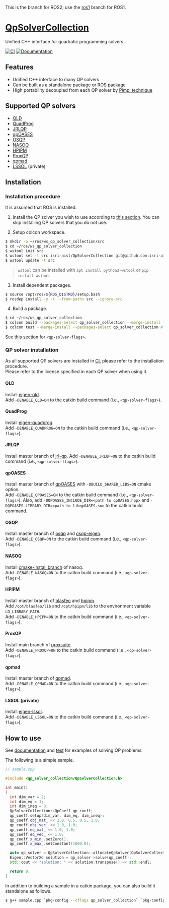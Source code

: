 This is the branch for ROS2; use the [ros1](https://github.com/isri-aist/QpSolverCollection/tree/ros1) branch for ROS1.

# [QpSolverCollection](https://github.com/isri-aist/QpSolverCollection)
Unified C++ interface for quadratic programming solvers

[![CI](https://github.com/isri-aist/QpSolverCollection/actions/workflows/ci.yaml/badge.svg)](https://github.com/isri-aist/QpSolverCollection/actions/workflows/ci.yaml)
[![Documentation](https://img.shields.io/badge/doxygen-online-brightgreen?logo=read-the-docs&style=flat)](https://isri-aist.github.io/QpSolverCollection/)

## Features
- Unified C++ interface to many QP solvers
- Can be built as a standalone package or ROS package
- High portability decoupled from each QP solver by [Pimpl technique](https://en.cppreference.com/w/cpp/language/pimpl)

## Supported QP solvers
- [QLD](https://github.com/jrl-umi3218/eigen-qld)
- [QuadProg](https://github.com/jrl-umi3218/eigen-quadprog)
- [JRLQP](https://github.com/jrl-umi3218/jrl-qp)
- [qpOASES](https://github.com/coin-or/qpOASES)
- [OSQP](https://osqp.org/)
- [NASOQ](https://nasoq.github.io/)
- [HPIPM](https://github.com/giaf/hpipm)
- [ProxQP](https://github.com/Simple-Robotics/proxsuite)
- [qpmad](https://github.com/asherikov/qpmad)
- [LSSOL](https://gite.lirmm.fr/multi-contact/eigen-lssol) (private)

## Installation

### Installation procedure
It is assumed that ROS is installed.

1. Install the QP solver you wish to use according to [this section](https://github.com/isri-aist/QpSolverCollection#qp-solver-installation). You can skip installing QP solvers that you do not use.

2. Setup colcon workspace.
```bash
$ mkdir -p ~/ros/ws_qp_solver_collection/src
$ cd ~/ros/ws_qp_solver_collection
$ wstool init src
$ wstool set -t src isri-aist/QpSolverCollection git@github.com:isri-aist/QpSolverCollection.git --git -y
$ wstool update -t src
```

> `wstool` can be installed with `apt install python3-wstool` or `pip install wstool`.

3. Install dependent packages.
```bash
$ source /opt/ros/${ROS_DISTRO}/setup.bash
$ rosdep install -y -r --from-paths src --ignore-src
```

4. Build a package.
```bash
$ cd ~/ros/ws_qp_solver_collection
$ colcon build --packages-select qp_solver_collection --merge-install --cmake-args -DCMAKE_BUILD_TYPE=RelWithDebInfo <qp-solver-flags>
$ colcon test --merge-install --packages-select qp_solver_collection # [optional] to compile and run tests 
```
See [this section](https://github.com/isri-aist/QpSolverCollection#qp-solver-installation) for `<qp-solver-flags>`.

### QP solver installation
As all supported QP solvers are installed in [CI](https://github.com/isri-aist/QpSolverCollection/blob/master/.github/workflows/ci.yaml), please refer to the installation procedure.  
Please refer to the license specified in each QP solver when using it.

#### QLD
Install [eigen-qld](https://github.com/jrl-umi3218/eigen-qld).  
Add `-DENABLE_QLD=ON` to the catkin build command (i.e., `<qp-solver-flags>`).

#### QuadProg
Install [eigen-quadprog](https://github.com/jrl-umi3218/eigen-quadprog).  
Add `-DENABLE_QUADPROG=ON` to the catkin build command (i.e., `<qp-solver-flags>`).

#### JRLQP
Install master branch of [jrl-qp](https://github.com/jrl-umi3218/jrl-qp).
Add `-DENABLE_JRLQP=ON` to the catkin build command (i.e., `<qp-solver-flags>`).

#### qpOASES
Install master branch of [qpOASES](https://github.com/coin-or/qpOASES) with `-DBUILD_SHARED_LIBS=ON` cmake option.  
Add `-DENABLE_QPOASES=ON` to the catkin build command (i.e., `<qp-solver-flags>`).
Also, add `-DQPOASES_INCLUDE_DIR=<path to qpOASES.hpp>` and `-DQPOASES_LIBRARY_DIR=<path to libqpOASES.so>` to the catkin build command.

#### OSQP
Install master branch of [osqp](https://github.com/osqp/osqp) and [osqp-eigen](https://github.com/robotology/osqp-eigen).  
Add `-DENABLE_OSQP=ON` to the catkin build command (i.e., `<qp-solver-flags>`).

#### NASOQ
Install [cmake-install branch](https://github.com/mmurooka/nasoq/tree/cmake-install) of nasoq.  
Add `-DENABLE_NASOQ=ON` to the catkin build command (i.e., `<qp-solver-flags>`).

#### HPIPM
Install master branch of [blasfeo](https://github.com/giaf/blasfeo) and [hpipm](https://github.com/giaf/hpipm).  
Add `/opt/blasfeo/lib` and `/opt/hpipm/lib` to the environment variable `LD_LIBRARY_PATH`.  
Add `-DENABLE_HPIPM=ON` to the catkin build command (i.e., `<qp-solver-flags>`).

#### ProxQP
Install main branch of [proxsuite](https://github.com/Simple-Robotics/proxsuite).  
Add `-DENABLE_PROXQP=ON` to the catkin build command (i.e., `<qp-solver-flags>`).

#### qpmad
Install master branch of [qpmad](https://github.com/asherikov/qpmad).  
Add `-DENABLE_QPMAD=ON` to the catkin build command (i.e., `<qp-solver-flags>`).

#### LSSOL (private)
Install [eigen-lssol](https://gite.lirmm.fr/multi-contact/eigen-lssol).  
Add `-DENABLE_LSSOL=ON` to the catkin build command (i.e., `<qp-solver-flags>`).

## How to use
See [documentation](https://isri-aist.github.io/QpSolverCollection/doxygen/classQpSolverCollection_1_1QpSolver.html) and [test](https://github.com/isri-aist/QpSolverCollection/blob/master/tests/TestSampleQP.cpp) for examples of solving QP problems.

The following is a simple sample.
```cpp
// sample.cpp

#include <qp_solver_collection/QpSolverCollection.h>

int main()
{
  int dim_var = 2;
  int dim_eq = 1;
  int dim_ineq = 0;
  QpSolverCollection::QpCoeff qp_coeff;
  qp_coeff.setup(dim_var, dim_eq, dim_ineq);
  qp_coeff.obj_mat_ << 2.0, 0.5, 0.5, 1.0;
  qp_coeff.obj_vec_ << 1.0, 1.0;
  qp_coeff.eq_mat_ << 1.0, 1.0;
  qp_coeff.eq_vec_ << 1.0;
  qp_coeff.x_min_.setZero();
  qp_coeff.x_max_.setConstant(1000.0);

  auto qp_solver = QpSolverCollection::allocateQpSolver(QpSolverCollection::QpSolverType::Any);
  Eigen::VectorXd solution = qp_solver->solve(qp_coeff);
  std::cout << "solution: " << solution.transpose() << std::endl;

  return 0;
}
```

In addition to building a sample in a catkin package, you can also build it standalone as follows.
```bash
$ g++ sample.cpp `pkg-config --cflags qp_solver_collection` `pkg-config --libs qp_solver_collection`
```
